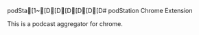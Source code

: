 podSta[1~[D[D[D[D[D[D# podStation Chrome Extension

This is a podcast aggregator for chrome.
